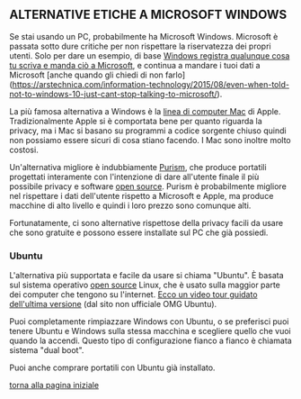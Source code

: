 ## ALTERNATIVE ETICHE A MICROSOFT WINDOWS

Se stai usando un PC, probabilmente ha Microsoft Windows. Microsoft è passata sotto 
dure critiche per non rispettare la riservatezza dei propri utenti. 
Solo per dare un esempio, di base [Windows registra qualunque cosa tu scriva e manda 
ciò a Microsoft](https://www.techjunkie.com/disable-keylogger-windows-10/), e 
continua a mandare i tuoi dati a Microsoft [anche quando gli chiedi di non farlo]
(https://arstechnica.com/information-technology/2015/08/even-when-told-not-to-windows-10-just-cant-stop-talking-to-microsoft/). 

La più famosa alternativa a Windows è la [linea di computer Mac](https://www.apple.com/mac/) 
di Apple. Tradizionalmente Apple si è comportata bene per quanto riguarda la privacy, 
ma i Mac si basano su programmi a codice sorgente chiuso quindi non possiamo essere 
sicuri di cosa stiano facendo. I Mac sono inoltre molto costosi. 

Un'alternativa migliore è indubbiamente [Purism](https://puri.sm/), che produce portatili 
progettati interamente con l'intenzione di dare all'utente finale il più possibile privacy 
e software [open source](https://switching.social/what-is-open-source-software/). Purism 
è probabilmente migliore nel rispettare i dati dell'utente rispetto a Microsoft e Apple, 
ma produce macchine di alto livello e quindi i loro prezzo sono comunque alti. 

Fortunatamente, ci sono alternative rispettose della privacy facili da usare che sono 
gratuite e possono essere installate sul PC che già possiedi. 

### Ubuntu

L'alternativa più supportata e facile da usare si chiama "Ubuntu". È basata sul sistema 
operativo [open source](https://switching.social/what-is-open-source-software/) Linux, che 
è usato sulla maggior parte dei computer che tengono su l'internet. [Ecco un video tour guidato 
dell'ultima versione](https://www.youtube.com/watch?v=ONXfL6evR0Q) (dal sito non ufficiale 
OMG Ubuntu). 

Puoi completamente rimpiazzare Windows con Ubuntu, o se preferisci puoi tenere Ubuntu e 
Windows sulla stessa macchina e scegliere quello che vuoi quando la accendi. Questo tipo di 
configurazione fianco a fianco è chiamata sistema "dual boot". 

Puoi anche comprare portatili con Ubuntu già installato. 

[torna alla pagina iniziale](index)
